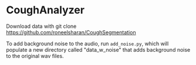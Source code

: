 # CoughAnalyzer

Download data with git clone https://github.com/roneelsharan/CoughSegmentation

To add background noise to the audio, run `add_noise.py`, which will populate a new directory called "data_w_noise" that adds background noise to the original wav files. 